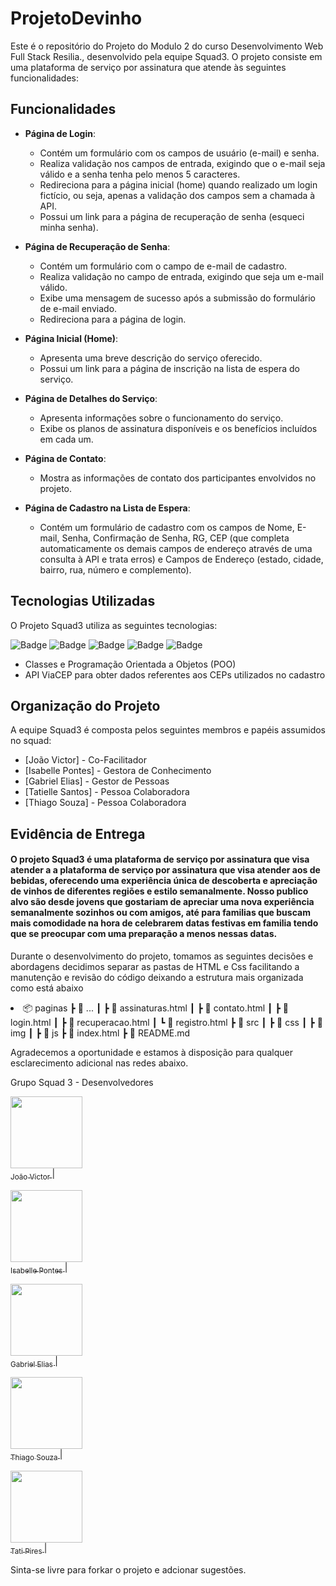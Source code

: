 # ProjetoDevinho


Este é o repositório do Projeto do Modulo 2 do curso Desenvolvimento Web Full Stack Resilia., desenvolvido pela equipe Squad3. O projeto consiste em uma plataforma de serviço por assinatura que atende às seguintes funcionalidades:

## Funcionalidades

- **Página de Login**: 
  - Contém um formulário com os campos de usuário (e-mail) e senha.
  - Realiza validação nos campos de entrada, exigindo que o e-mail seja válido e a senha tenha pelo menos 5 caracteres.
  - Redireciona para a página inicial (home) quando realizado um login fictício, ou seja, apenas a validação dos campos sem a chamada à API.
  - Possui um link para a página de recuperação de senha (esqueci minha senha).

- **Página de Recuperação de Senha**:
  - Contém um formulário com o campo de e-mail de cadastro.
  - Realiza validação no campo de entrada, exigindo que seja um e-mail válido.
  - Exibe uma mensagem de sucesso após a submissão do formulário de e-mail enviado.
  - Redireciona para a página de login.

- **Página Inicial (Home)**:
  - Apresenta uma breve descrição do serviço oferecido.
  - Possui um link para a página de inscrição na lista de espera do serviço.

- **Página de Detalhes do Serviço**:
  - Apresenta informações sobre o funcionamento do serviço.
  - Exibe os planos de assinatura disponíveis e os benefícios incluídos em cada um.

- **Página de Contato**:
  - Mostra as informações de contato dos participantes envolvidos no projeto.

- **Página de Cadastro na Lista de Espera**:
  - Contém um formulário de cadastro com os campos de Nome, E-mail, Senha, Confirmação de Senha, RG, CEP (que completa automaticamente os demais campos de endereço através de uma consulta à API e trata erros) e Campos de Endereço (estado, cidade, bairro, rua, número e complemento).

## Tecnologias Utilizadas

O Projeto Squad3 utiliza as seguintes tecnologias:

![Badge](https://img.shields.io/badge/HTML5-E34F26?style=for-the-badge&logo=html5&logoColor=white)
![Badge](https://img.shields.io/badge/CSS3-1572B6?style=for-the-badge&logo=css3&logoColor=white) ![Badge](https://img.shields.io/badge/JavaScript-F7DF1E?style=for-the-badge&logo=javascript&logoColor=black)
![Badge](https://img.shields.io/badge/Bootstrap-563D7C?style=for-the-badge&logo=bootstrap&logoColor=white)
![Badge](https://img.shields.io/badge/jQuery-0769AD?style=for-the-badge&logo=jquery&logoColor=white)


- Classes e Programação Orientada a Objetos (POO)
- API ViaCEP para obter dados referentes aos CEPs utilizados no cadastro
  
## Organização do Projeto

A equipe Squad3 é composta pelos seguintes membros e papéis assumidos no squad:

- [João Victor] - Co-Facilitador
- [Isabelle Pontes] - Gestora de Conhecimento
- [Gabriel Elias] - Gestor de Pessoas
- [Tatielle Santos] - Pessoa Colaboradora
- [Thiago Souza] - Pessoa Colaboradora

## Evidência de Entrega

<h4>O projeto Squad3 é uma plataforma de serviço por assinatura que visa atender a a plataforma de serviço por assinatura que visa atender aos de bebidas, oferecendo uma experiência única de descoberta e apreciação de vinhos de diferentes regiões e estilo semanalmente. Nosso publico alvo são desde jovens que gostariam de apreciar uma nova experiência semanalmente sozinhos ou com amigos, até para familias que buscam mais comodidade na hora de celebrarem datas festivas em familia tendo que se preocupar com uma preparação a menos nessas datas.</h4>

Durante o desenvolvimento do projeto, tomamos as seguintes decisões e abordagens decidimos separar as pastas de HTML e Css facilitando a manutenção e revisão do código deixando a estrutura mais organizada como está abaixo

<li>📦 paginas
 ┣ 📂 ...
 ┃ ┣ 📜 assinaturas.html
 ┃ ┣ 📜 contato.html
 ┃ ┣ 📜login.html
 ┃ ┣ 📜 recuperacao.html
 ┃ ┗ 📜 registro.html
 ┣ 📂 src
 ┃ ┣ 📂 css
 ┃ ┣ 📂 img
 ┃ ┣ 📂 js
┣ 📜 index.html
┣ 📜 README.md</li>



Agradecemos a oportunidade e estamos à disposição para qualquer esclarecimento adicional nas redes abaixo.

Grupo Squad 3 - Desenvolvedores

[<img src="https://manicpixiecat.github.io/ProjetoSquad3/src/img/Integrantes/Jo%C3%A3o.jpeg" width=115 > <br> <sub> João Victor </sub>](https://github.com/Joa1zin) |

[<img src="https://cdn.discordapp.com/attachments/1117793452327981158/1127247645602218104/IMG_8812.jpg" width=115 > <br> <sub> Isabelle Pontes </sub>](https://github.com/isaabellepontes) |

[<img src="https://avatars.githubusercontent.com/u/119619932?v=4" width=115 > <br> <sub> Gabriel Elias </sub>](https://github.com/Gabres96) |

[<img src="https://manicpixiecat.github.io/ProjetoSquad3/src/img/Integrantes/Thiago.JPG" width=115 > <br> <sub> Thiago Souza </sub>](https://github.com/Thzzao) |

[<img src="https://avatars.githubusercontent.com/u/78283974?v=4" width=115 > <br> <sub> Tati Pires </sub>](https://github.com/manicpixiecat) |




Sinta-se livre para forkar o projeto e adcionar sugestões.



